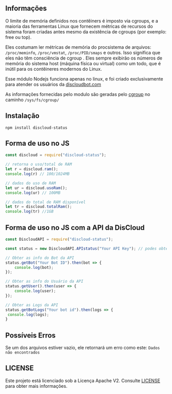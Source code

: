 ## Informações 

O limite de memória definidos nos contêiners é imposto via cgroups, e a maioria das ferramentas Linux que fornecem métricas de recursos do sistema foram criadas antes mesmo da existência de cgroups (por exemplo: free ou top). 

Eles costumam ler métricas de memória do procsistema de arquivos: `/proc/meminfo`, `/proc/vmstat`, `/proc/PID/smaps` e outros.
Isso significa que eles não têm consciência de cgroup . Eles sempre exibirão os números de memória do sistema host (máquina física ou virtual) como um todo, que é inútil para os contêineres modernos do Linux.

Esse módulo Nodejs funciona apenas no linux, e foi criado exclusivamente para atender os usuários da [discloudbot.com](https://discloudbot.com)

As informações fornecidas pelo modulo são geradas pelo [cgroup](https://www.kernel.org/doc/Documentation/cgroup-v1/) no caminho `/sys/fs/cgroup/`


## Instalação

```
npm install discloud-status
```

## Forma de uso no JS

```javascript
const discloud = require("discloud-status");

// retorna o uso/total de RAM
let r = discloud.ram();
console.log(r) // 100/1024MB

// dados do uso de RAM
let ur = discloud.usoRam();
console.log(ur) // 100MB

// dados do total de RAM disponível
let tr = discloud.totalRam();
console.log(tr) //1GB

```

## Forma de uso no JS com a API da DisCloud
```js
const DiscloudAPI = require("discloud-status");

const status = new DiscloudAPI.APIstatus("Your API Key"); // podes obtê-lo digitando .api no canal de comandos

// Obter as info do Bot da API
status.getBot("Your Bot ID").then(bot => {
    console.log(bot);
});

// Obter as info do Usuário da API
status.getUser().then(user => {
    console.log(user);
});

// Obter as Logs da API
status.getBotLogs("Your bot id").then(logs => {
 console.log(logs);
}
```

## Possíveis Erros
Se um dos arquivos estiver vazio, ele retornará um erro como este:
`Dados não encontrados`


## LICENSE
Este projeto está licenciado sob a Licença Apache V2. Consulte [LICENSE](LICENSE) para obter mais informações.


